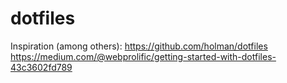 # dotfiles

Inspiration (among others):
https://github.com/holman/dotfiles
https://medium.com/@webprolific/getting-started-with-dotfiles-43c3602fd789
